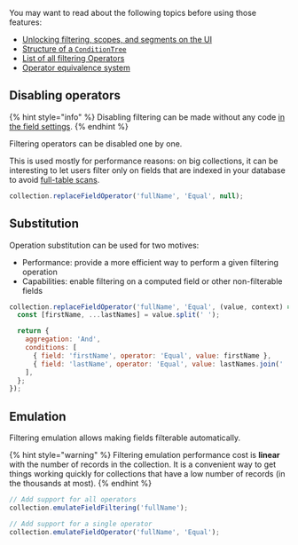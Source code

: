 You may want to read about the following topics before using those features:

- [Unlocking filtering, scopes, and segments on the UI](./../../datasources/custom/capabilities.md#unlock-filtering-scopes-and-segments-on-ui)
- [Structure of a `ConditionTree`](../../under-the-hood/queries/filters.md#examples)
- [List of all filtering Operators](../../under-the-hood/queries/filters.md#operators)
- [Operator equivalence system](../../under-the-hood/queries/filters.md#operator-equivalence)

## Disabling operators

{% hint style="info" %}
Disabling filtering can be made without any code [in the field settings](https://docs.forestadmin.com/user-guide/collections/customize-your-fields#basic-settings).
{% endhint %}

Filtering operators can be disabled one by one.

This is used mostly for performance reasons: on big collections, it can be interesting to let users filter only on fields that are indexed in your database to avoid [full-table scans](https://en.wikipedia.org/wiki/Full_table_scan).

```javascript
collection.replaceFieldOperator('fullName', 'Equal', null);
```

## Substitution

Operation substitution can be used for two motives:

- Performance: provide a more efficient way to perform a given filtering operation
- Capabilities: enable filtering on a computed field or other non-filterable fields

```javascript
collection.replaceFieldOperator('fullName', 'Equal', (value, context) => {
  const [firstName, ...lastNames] = value.split(' ');

  return {
    aggregation: 'And',
    conditions: [
      { field: 'firstName', operator: 'Equal', value: firstName },
      { field: 'lastName', operator: 'Equal', value: lastNames.join(' ') },
    ],
  };
});
```

## Emulation

Filtering emulation allows making fields filterable automatically.

{% hint style="warning" %}
Filtering emulation performance cost is **linear** with the number of records in the collection. It is a convenient way to get things working quickly for collections that have a low number of records (in the thousands at most).
{% endhint %}

```javascript
// Add support for all operators
collection.emulateFieldFiltering('fullName');

// Add support for a single operator
collection.emulateFieldOperator('fullName', 'Equal');
```
